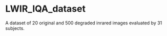 # LWIR_IQA_dataset
A dataset of 20 original and 500 degraded inrared images evaluated by 31 subjects.
